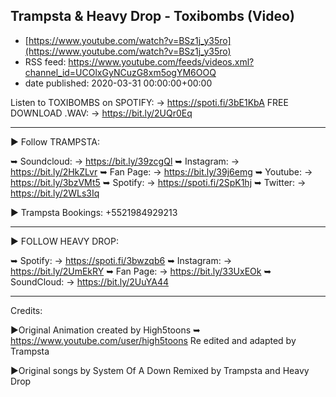 ## Trampsta & Heavy Drop - Toxibombs (Video)
 - [https://www.youtube.com/watch?v=BSz1j_y35ro](https://www.youtube.com/watch?v=BSz1j_y35ro)
 - RSS feed: https://www.youtube.com/feeds/videos.xml?channel_id=UCOlxGyNCuzG8xm5ogYM6OOQ
 - date published: 2020-03-31 00:00:00+00:00

Listen to TOXIBOMBS on SPOTIFY: → https://spoti.fi/3bE1KbA
FREE DOWNLOAD .WAV: → https://bit.ly/2UQr0Eq
___________________________________________________

► Follow TRAMPSTA:

➥ Soundcloud: → https://bit.ly/39zcgQl
➥ Instagram: → https://bit.ly/2HkZLvr
➥ Fan Page: → https://bit.ly/39j6emg
➥ Youtube: → https://bit.ly/3bzVMt5
➥ Spotify: → https://spoti.fi/2SpK1hj
➥ Twitter: →  https://bit.ly/2WLs3Iq

► Trampsta Bookings:  +5521984929213
___________________________________________________

► FOLLOW HEAVY DROP:

➥ Spotify: → https://spoti.fi/3bwzqb6
➥ Instagram: → https://bit.ly/2UmEkRY
➥ Fan Page: → https://bit.ly/33UxEOk
➥ SoundCloud: → https://bit.ly/2UuYA44
__________________________________________________________________

Credits:

►Original Animation created by High5toons
➥ https://www.youtube.com/user/high5toons
Re edited and adapted by Trampsta

►Original songs by System Of A Down
Remixed by Trampsta and Heavy Drop

